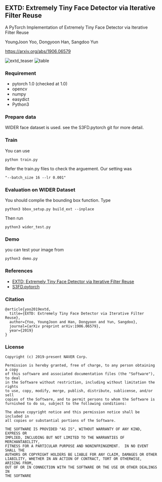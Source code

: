 ## EXTD: Extremely Tiny Face Detector via Iterative Filter Reuse ##
A PyTorch Implementation of Extremely Tiny Face Detector via Iterative Filter Reuse

YoungJoon Yoo, Dongyoon Han, Sangdoo Yun

https://arxiv.org/abs/1906.06579

![extd_teaser](https://user-images.githubusercontent.com/12525981/62098369-f7aaa280-b2c4-11e9-80dc-7c21fbeda652.png)
![table](https://user-images.githubusercontent.com/12525981/62098372-faa59300-b2c4-11e9-8ed7-6ef302eace46.png)


### Requirement
* pytorch 1.0 (checked at 1.0) 
* opencv 
* numpy 
* easydict
* Python3

### Prepare data 
WIDER face dataset is used. see the S3FD.pytorch git for more detail.


### Train
You can use 
``` 
python train.py 
``` 

Refer the train.py files to check the arguement.
Our setting was

```
"--batch_size 16 --lr 0.001" 
```

### Evaluation on WIDER Dataset
You should complie the bounding box function. Type
```
python3 bbox_setup.py build_ext --inplace
```

Then run 
```
python3 wider_test.py
```

### Demo 
you can test your image from
```
python3 demo.py
```

### References
* [EXTD: Extremely Tiny Face Detector via Iterative Filter Reuse](https://arxiv.org/abs/1906.06579)
* [S3FD.pytorch](https://github.com/yxlijun/S3FD.pytorch)

### Citation
```
@article{yoo2019extd,
  title={EXTD: Extremely Tiny Face Detector via Iterative Filter Reuse},
  author={Yoo, YoungJoon and Han, Dongyoon and Yun, Sangdoo},
  journal={arXiv preprint arXiv:1906.06579},
  year={2019}
}
```

### License
```
Copyright (c) 2019-present NAVER Corp.

Permission is hereby granted, free of charge, to any person obtaining a copy
of this software and associated documentation files (the "Software"), to deal
in the Software without restriction, including without limitation the rights
to use, copy, modify, merge, publish, distribute, sublicense, and/or sell
copies of the Software, and to permit persons to whom the Software is
furnished to do so, subject to the following conditions:

The above copyright notice and this permission notice shall be included in
all copies or substantial portions of the Software.

THE SOFTWARE IS PROVIDED "AS IS", WITHOUT WARRANTY OF ANY KIND, EXPRESS OR
IMPLIED, INCLUDING BUT NOT LIMITED TO THE WARRANTIES OF MERCHANTABILITY,
FITNESS FOR A PARTICULAR PURPOSE AND NONINFRINGEMENT.  IN NO EVENT SHALL THE
AUTHORS OR COPYRIGHT HOLDERS BE LIABLE FOR ANY CLAIM, DAMAGES OR OTHER
LIABILITY, WHETHER IN AN ACTION OF CONTRACT, TORT OR OTHERWISE, ARISING FROM,
OUT OF OR IN CONNECTION WITH THE SOFTWARE OR THE USE OR OTHER DEALINGS IN
THE SOFTWARE
```
